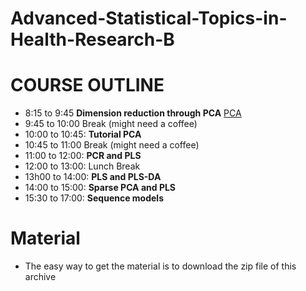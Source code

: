# Advanced-Statistical-Topics-in-Health-Research-B



# COURSE OUTLINE

- 8:15 to 9:45  **Dimension reduction through PCA** [PCA](https://github.com/benoit-liquet/Advanced-Statistical-Topics-in-Health-Research-B/blob/main/Lecture_PCR_PLS_2024.pdf)
- 9:45 to 10:00 Break (might need a coffee)
- 10:00 to 10:45: **Tutorial PCA**
- 10:45 to 11:00 Break (might need a coffee)
- 11:00 to 12:00: **PCR and PLS**
- 12:00 to 13:00: Lunch Break 
- 13h00 to 14:00: **PLS and PLS-DA** 
- 14:00 to 15:00: **Sparse PCA and PLS**
- 15:30 to 17:00: **Sequence models** 


# Material 

- The easy way to get the material is to download the zip file of this archive

